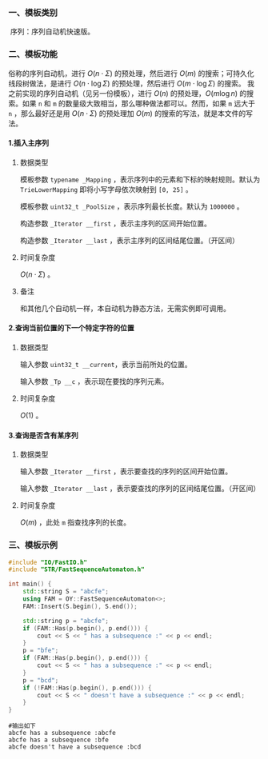 ### 一、模板类别

​	序列：序列自动机快速版。

### 二、模板功能

   俗称的序列自动机，​进行 $O(n\cdot \Sigma)$  的预处理，然后进行 $O(m)$ 的搜索；可持久化线段树做法，是进行 $O(n\cdot \log\Sigma)$  的预处理，然后进行 $O(m\cdot\log\Sigma)$ 的搜索。
   我之前实现的序列自动机（见另一份模板），进行 $O(n)$ 的预处理，$O(m\log n)$ 的搜索。如果 `n` 和 `m` 的数量级大致相当，那么哪种做法都可以。然而，如果 `m` 远大于 `n` ，那么最好还是用 $O(n\cdot \Sigma)$  的预处理加 $O(m)$ 的搜索的写法，就是本文件的写法。

#### 1.插入主序列

1. 数据类型

   模板参数 `typename _Mapping` ，表示序列中的元素和下标的映射规则。默认为 `TrieLowerMapping` 即将小写字母依次映射到 `[0, 25]` 。

   模板参数 `uint32_t _PoolSize` ，表示序列最长长度。默认为 `1000000` 。 

   构造参数 `_Iterator __first` ，表示主序列的区间开始位置。

   构造参数 `_Iterator __last` ，表示主序列的区间结尾位置。（开区间）

2. 时间复杂度

   $O(n\cdot \Sigma)$ 。

3. 备注

   和其他几个自动机一样，本自动机为静态方法，无需实例即可调用。

#### 2.查询当前位置的下一个特定字符的位置

1. 数据类型

   输入参数 `uint32_t __current`，表示当前所处的位置。

   输入参数 `_Tp __c` ，表示现在要找的序列元素。

2. 时间复杂度

   $O(1)$ 。

#### 3.查询是否含有某序列

1. 数据类型

   输入参数 `_Iterator __first` ，表示要查找的序列的区间开始位置。

   输入参数 `_Iterator __last` ，表示要查找的序列的区间结尾位置。（开区间）

2. 时间复杂度

   $O(m)$ ，此处 `m` 指查找序列的长度。

### 三、模板示例

```c++
#include "IO/FastIO.h"
#include "STR/FastSequenceAutomaton.h"

int main() {
    std::string S = "abcfe";
    using FAM = OY::FastSequenceAutomaton<>;
    FAM::Insert(S.begin(), S.end());

    std::string p = "abcfe";
    if (FAM::Has(p.begin(), p.end())) {
        cout << S << " has a subsequence :" << p << endl;
    }
    p = "bfe";
    if (FAM::Has(p.begin(), p.end())) {
        cout << S << " has a subsequence :" << p << endl;
    }
    p = "bcd";
    if (!FAM::Has(p.begin(), p.end())) {
        cout << S << " doesn't have a subsequence :" << p << endl;
    }
}
```

```
#输出如下
abcfe has a subsequence :abcfe
abcfe has a subsequence :bfe
abcfe doesn't have a subsequence :bcd

```

